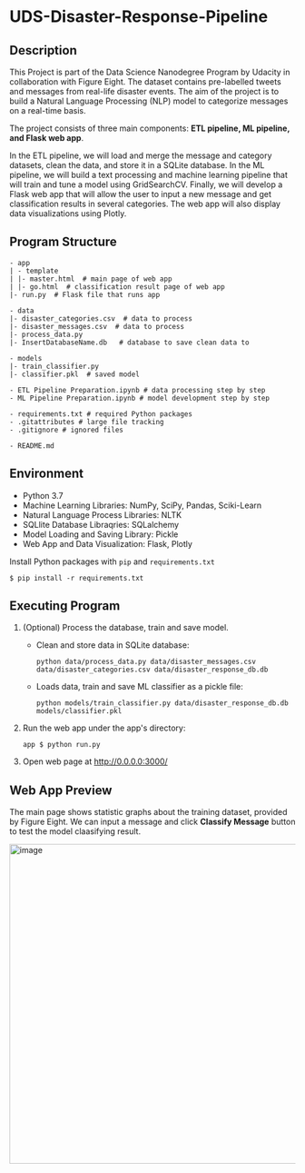 # UDS-Disaster-Response-Pipeline

## Description

This Project is part of the Data Science Nanodegree Program by Udacity in collaboration with Figure Eight. The dataset contains pre-labelled tweets and messages from real-life disaster events. The aim of the project is to build a Natural Language Processing (NLP) model to categorize messages on a real-time basis.

The project consists of three main components: **ETL pipeline, ML pipeline, and Flask web app**. 

In the ETL pipeline, we will load and merge the message and category datasets, clean the data, and store it in a SQLite database. In the ML pipeline, we will build a text processing and machine learning pipeline that will train and tune a model using GridSearchCV. Finally, we will develop a Flask web app that will allow the user to input a new message and get classification results in several categories. The web app will also display data visualizations using Plotly.

## Program Structure
```
- app
| - template
| |- master.html  # main page of web app
| |- go.html  # classification result page of web app
|- run.py  # Flask file that runs app

- data
|- disaster_categories.csv  # data to process 
|- disaster_messages.csv  # data to process
|- process_data.py
|- InsertDatabaseName.db   # database to save clean data to

- models
|- train_classifier.py
|- classifier.pkl  # saved model 

- ETL Pipeline Preparation.ipynb # data processing step by step
- ML Pipeline Preparation.ipynb # model development step by step

- requirements.txt # required Python packages
- .gitattributes # large file tracking
- .gitignore # ignored files

- README.md
```

## Environment
* Python 3.7
* Machine Learning Libraries: NumPy, SciPy, Pandas, Sciki-Learn
* Natural Language Process Libraries: NLTK
* SQLlite Database Libraqries: SQLalchemy
* Model Loading and Saving Library: Pickle
* Web App and Data Visualization: Flask, Plotly

Install Python packages with `pip` and `requirements.txt`
```
$ pip install -r requirements.txt
```

## Executing Program
1. (Optional) Process the database, train and save model.

    - Clean and store data in SQLite database: 
        ```
        python data/process_data.py data/disaster_messages.csv data/disaster_categories.csv data/disaster_response_db.db
        ```
    - Loads data, train and save ML classifier as a pickle file: 
        ```
        python models/train_classifier.py data/disaster_response_db.db models/classifier.pkl
        ```

2. Run the web app under the app's directory:
    ```
    app $ python run.py
    ```

3. Open web page at http://0.0.0.0:3000/



## Web App Preview

The main page shows statistic graphs about the training dataset, provided by Figure Eight. We can input a message and click **Classify Message** button to test the model claasifying result.

<img width="563" alt="image" src="https://user-images.githubusercontent.com/65010631/225126153-b24d3038-c0ce-406d-ad07-4dae0bfff13a.png">





